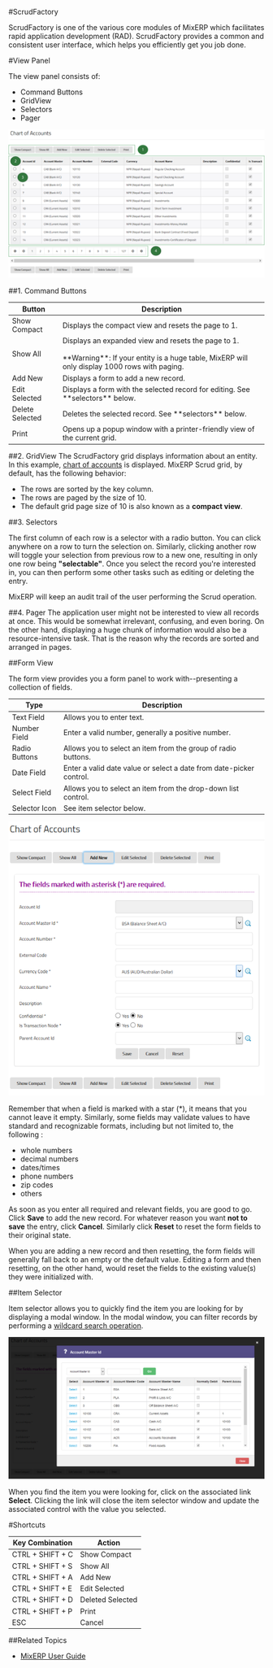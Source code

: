 #ScrudFactory

ScrudFactory is one of the various core modules of MixERP which facilitates rapid application development (RAD). ScrudFactory provides a common and consistent user interface, which helps you efficiently get you job done.

#View Panel

The view panel consists of:

* Command Buttons
* GridView
* Selectors
* Pager


![ScrudFactory Grid](images/scrud-grid.png)

##1. Command Buttons

<table>
    <thead>
        <tr>
            <th>Button</th>
            <th>Description</th>
        </tr>
    </thead>
    <tbody>
        <tr>
            <td>Show Compact</td>
            <td>Displays the compact view and resets the page to 1.</td>
        </tr>
        <tr>
            <td>Show All</td>
            <td>
                Displays an expanded view and resets the page to 1.
                <br />
                <br />
                **Warning**: If your entity is a huge table, MixERP will only
                display 1000 rows with paging.
            </td>
        </tr>
        <tr>
            <td>Add New</td>
            <td>Displays a form to add a new record.</td>
        </tr>
        <tr>
            <td>Edit Selected</td>
            <td>Displays a form with the selected record for editing. See **selectors** below.</td>
        </tr>
        <tr>
            <td>Delete Selected</td>
            <td>Deletes the selected record. See **selectors** below.</td>
        </tr>
        <tr>
            <td>Print</td>
            <td>Opens up a popup window with a printer-friendly view of the current grid.</td>
        </tr>
    </tbody>
</table>


##2. GridView
The ScrudFactory grid displays information about an entity. In this example, [chart of accounts](../sales/setup/coa.md) is displayed. MixERP Scrud grid, by default, has the following behavior:

* The rows are sorted by the key column.
* The rows are paged by the size of 10.
* The default grid page size of 10 is also known as a **compact view**.

##3. Selectors

The first column of each row is a selector with a radio button. You can click anywhere on a row to turn the selection on.
Similarly, clicking another row will toggle your selection from previous row to a new one, resulting in only one row being
**"selectable"**. Once you select the record you're interested in, you can then perform some other tasks
such as editing or deleting the entry.

<div class="alert-box scrud radius">
    MixERP will keep an audit trail of the user performing the Scrud operation.
</div>


##4. Pager
The application user might not be interested to view all records at once. This would be somewhat irrelevant, confusing, and even boring.
On the other hand, displaying a huge chunk of information would also be a resource-intensive task. That is the reason
why the records are sorted and arranged in pages.


##Form View

The form view provides you a form panel to work with--presenting a collection of fields.


| Type                  | Description |
|-----------------------|-------------|
| Text Field            | Allows you to enter text. |
| Number Field          | Enter a valid number, generally a positive number. |
| Radio Buttons         | Allows you to select an item from the group of radio buttons. |
| Date Field            | Enter a valid date value or select a date from date-picker control. |
| Select Field          | Allows you to select an item from the drop-down list control. |
| Selector Icon         | See item selector below. |


![ScrudFactory Form](images/scrud-form.png)

Remember that when a field is marked with a star (\*), it means that you cannot leave it empty. Similarly, some fields
may validate values to have standard and recognizable formats, including but not limited to, the following :

* whole numbers
* decimal numbers
* dates/times
* phone numbers
* zip codes
* others

As soon as you enter all required and relevant fields, you are good to go.
Click **Save** to add the new record. For whatever reason you want **not to save**
the entry, click **Cancel**. Similarly click **Reset** to reset the form fields to their original state.

<div class="alert-box scrud radius">
    When you are adding a new record and then resetting, the form fields will generally fall back to
    an empty or the default value. Editing a form and then resetting, on the other hand, would reset the fields to the existing
    value(s) they were initialized with.
</div>

##Item Selector

Item selector allows you to quickly find the item you are looking for by displaying a modal window. In the modal window,
you can filter records by performing a [wildcard search operation](wildcard-search.md).

![Scrud Item Selector](images/scrud-item-selector.png)

When you find the item you were looking for, click on the associated link **Select**. Clicking the link will close the
item selector window and update the associated control with the value you selected.

#Shortcuts

| Key Combination    | Action |
|--------------------|-------|
| CTRL + SHIFT + C   | Show Compact |
| CTRL + SHIFT + S   | Show All |
| CTRL + SHIFT + A   | Add New |
| CTRL + SHIFT + E   | Edit Selected |
| CTRL + SHIFT + D   | Deleted Selected |
| CTRL + SHIFT + P   | Print |
| ESC                | Cancel |

##Related Topics
* [MixERP User Guide](../index.md)